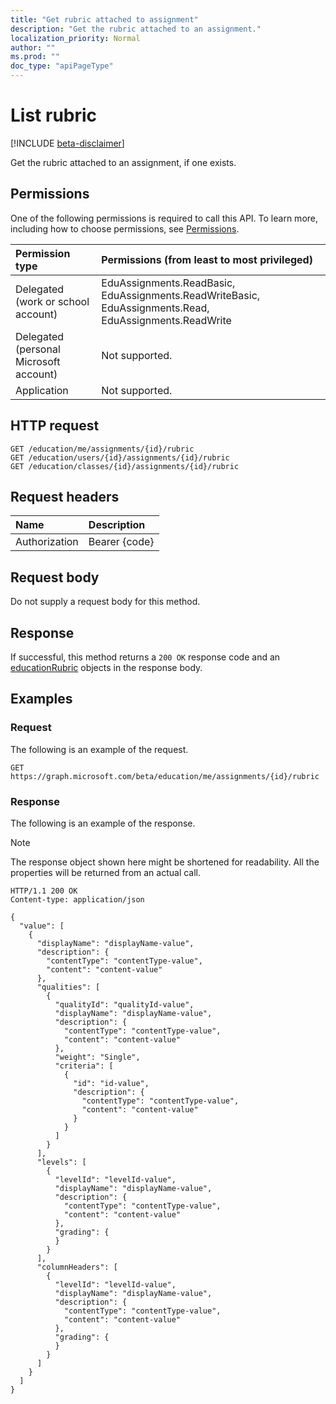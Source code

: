 ```yaml
---
title: "Get rubric attached to assignment"
description: "Get the rubric attached to an assignment."
localization_priority: Normal
author: ""
ms.prod: ""
doc_type: "apiPageType"
---
```


# List rubric

[!INCLUDE [beta-disclaimer](../../includes/beta-disclaimer.md)]

Get the rubric attached to an assignment, if one exists.

## Permissions

One of the following permissions is required to call this API. To learn more, including how to choose permissions, see [Permissions](/graph/permissions-reference).

| Permission type                        | Permissions (from least to most privileged) |
|:---------------------------------------|:--------------------------------------------|
| Delegated (work or school account)     | EduAssignments.ReadBasic, EduAssignments.ReadWriteBasic, EduAssignments.Read, EduAssignments.ReadWrite |
| Delegated (personal Microsoft account) | Not supported. |
| Application                            | Not supported. |

## HTTP request

<!-- { "blockType": "ignored" } -->

```http
GET /education/me/assignments/{id}/rubric
GET /education/users/{id}/assignments/{id}/rubric
GET /education/classes/{id}/assignments/{id}/rubric
```

## Request headers

| Name      |Description|
|:----------|:----------|
| Authorization | Bearer {code} |

## Request body

Do not supply a request body for this method.

## Response

If successful, this method returns a `200 OK` response code and an [educationRubric](../resources/educationrubric.md) objects in the response body.

## Examples

### Request

The following is an example of the request.
<!-- {
  "blockType": "request",
  "name": "get_rubric"
}-->

```http
GET https://graph.microsoft.com/beta/education/me/assignments/{id}/rubric
```

### Response

The following is an example of the response.

> [!NOTE]
> The response object shown here might be shortened for readability. All the properties will be returned from an actual call.

<!-- {
  "blockType": "response",
  "truncated": true,
  "@odata.type": "microsoft.graph.educationRubric",
  "isCollection": true
} -->

```http
HTTP/1.1 200 OK
Content-type: application/json

{
  "value": [
    {
      "displayName": "displayName-value",
      "description": {
        "contentType": "contentType-value",
        "content": "content-value"
      },
      "qualities": [
        {
          "qualityId": "qualityId-value",
          "displayName": "displayName-value",
          "description": {
            "contentType": "contentType-value",
            "content": "content-value"
          },
          "weight": "Single",
          "criteria": [
            {
              "id": "id-value",
              "description": {
                "contentType": "contentType-value",
                "content": "content-value"
              }
            }
          ]
        }
      ],
      "levels": [
        {
          "levelId": "levelId-value",
          "displayName": "displayName-value",
          "description": {
            "contentType": "contentType-value",
            "content": "content-value"
          },
          "grading": {
          }
        }
      ],
      "columnHeaders": [
        {
          "levelId": "levelId-value",
          "displayName": "displayName-value",
          "description": {
            "contentType": "contentType-value",
            "content": "content-value"
          },
          "grading": {
          }
        }
      ]
    }
  ]
}
```

<!-- uuid: 16cd6b66-4b1a-43a1-adaf-3a886856ed98
2019-02-04 14:57:30 UTC -->
<!-- {
  "type": "#page.annotation",
  "description": "List rubric",
  "keywords": "",
  "section": "documentation",
  "tocPath": ""
}-->